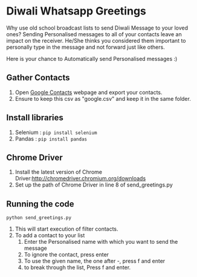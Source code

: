 # Diwali Whatsapp Greetings

Why use old school broadcast lists to send Diwali Message to your loved ones?
Sending Personalised messages to all of your contacts leave an impact on the receiver. He/She thinks you considered them important to personally type in the message and not forward just like others.

Here is your chance to Automatically send Personalised messages :)

## Gather Contacts

1) Open [Google Contacts](https://contacts.google.com "G contacts") webpage and export your contacts.
2) Ensure to keep this csv as "google.csv" and keep it in the same folder.

## Install libraries

1) Selenium : `pip install selenium `
2) Pandas : `pip install pandas`

## Chrome Driver

1) Install the latest version of Chrome Driver:http://chromedriver.chromium.org/downloads
2) Set up the path of Chrome Driver in line 8 of send_greetings.py

## Running the code

`python send_greetings.py`

1) This will start execution of filter contacts.
2) To add a contact to your list
    1. Enter the Personalised name with which you want to send the message
    2. To ignore the contact, press enter
    3. To use the given name, the one after -, press f and enter
    4. to break through the list, Press f and enter.
